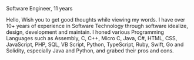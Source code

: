 Software Engineer, 11 years

Hello, Wish you to get good thoughts while viewing my words.
I have over 10+ years of experience in Software Technology through software idealize, design, development and maintain. I honed various Programming Languages such as Assembly, C, C++, Micro C, Java, C#, HTML, CSS, JavaScript, PHP, SQL, VB Script, Python, TypeScript, Ruby, Swift, Go and Solidity, especially Java and Python, and grabed their pros and cons.

